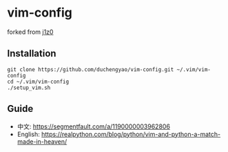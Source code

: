 # vim-config 

forked from [j1z0](https://github.com/j1z0/vim-config)

## Installation

	git clone https://github.com/duchengyao/vim-config.git ~/.vim/vim-config
	cd ~/.vim/vim-config
	./setup_vim.sh

## Guide

* 中文: https://segmentfault.com/a/1190000003962806
* English: https://realpython.com/blog/python/vim-and-python-a-match-made-in-heaven/

